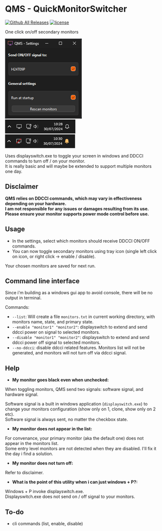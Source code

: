 # QMS - QuickMonitorSwitcher
[![Github All Releases](https://img.shields.io/github/downloads/odizinne/QMS-QuickMonitorSwitcher/total.svg)]()
[![license](https://img.shields.io/github/license/odizinne/QMS-QuickMonitorSwitcher)]()

One click on/off secondary monitors

![image](assets/screenshot.png)  
![image](assets/tray_icon.png)  
![image](assets/tray_icon_off.png)

Uses displayswitch.exe to toggle your screen in windows and DDCCI commands to turn off / on your monitor.  
It is really basic and will maybe be extended to support multiple monitors one day.

## Disclaimer

**QMS relies on DDCCI commands, which may vary in effectiveness depending on your hardware.**  
**I am not responsible for any issues or damages resulting from its use.**  
**Please ensure your monitor supports power mode control before use.**

## Usage

- In the settings, select which monitors should receive DDCCI ON/OFF commands.
- You can now toggle secondary monitors using tray icon (single left click on icon, or right click -> enable / disable).

Your chosen monitors are saved for next run.

## Command line interface

Since i'm building as a windows gui app to avoid console, there will be no output in terminal.

Commands:
- `--list`: Will create a file `monitors.txt` in current working directory, with monitors name, state, and primary state.
- `--enable "monitor1" "monitor2"`: displayswitch to extend and send ddcci power on signal to selected monitors.
- `--disable "monitor1" "monitor2"`: displayswitch to extend and send ddcci power off signal to selected monitors.
- `--no-ddcci`: disable ddcci related features. Monitors list will not be generated, and monitors will not turn off via ddcci signal.

## Help

- **My monitor goes black even when unchecked:**

When toggling monitors, QMS send two signals: software signal, and hardware signal.

Software signal is a built in windows application (`displayswitch.exe`) to change your monitors configuration (show only on 1, clone, show only on 2 etc).  
Software signal is always sent, no matter the checkbox state.

- **My monitor does not appear in the list:**

For convenance, your primary monitor (aka the default one) does not appear in the monitors list.  
Some entry level monitors are not detected when they are disabled. I'll fix it the day i find a solution.

- **My monitor does not turn off:**

Refer to disclaimer.

- **What is the point of this utility when i can just windows + P?:**

Windows + P invoke displayswitch.exe.  
Displayswitch.exe does not send on / off signal to your monitors.

## To-do

- cli commands (list, enable, disable)
